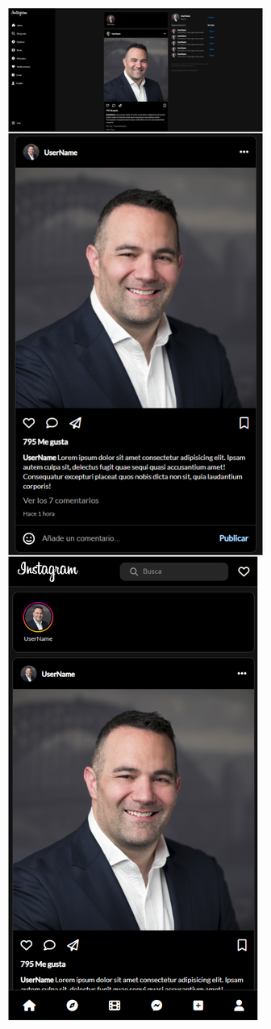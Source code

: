 
<img src="assets/img/preview1.png">
<img src="assets/img/preview2.png">
<img src="assets/img/preview3.png">